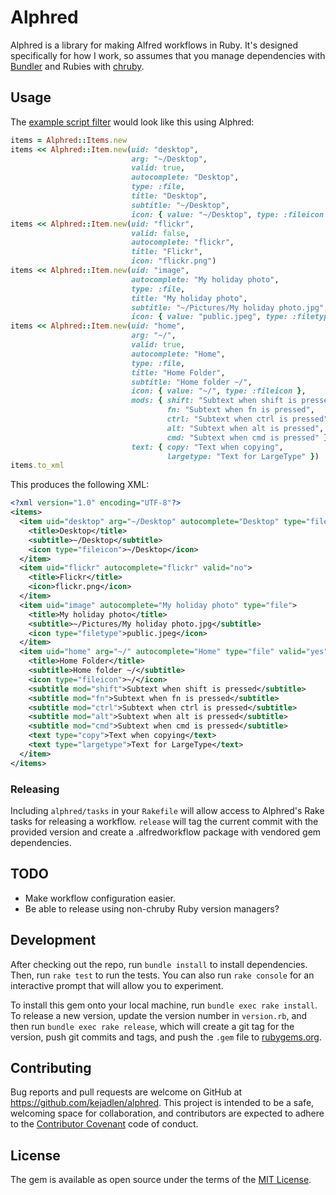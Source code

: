 # Alphred

Alphred is a library for making Alfred workflows in Ruby. It's designed
specifically for how I work, so assumes that you manage dependencies with
[Bundler][bundler] and Rubies with [chruby][chruby].

[bundler]: http://bundler.io/
[chruby]: https://github.com/postmodern/chruby

## Usage

The [example script filter][scriptfilter] would look like this using Alphred:

[scriptfilter]: https://www.alfredapp.com/help/workflows/inputs/script-filter/

``` ruby
items = Alphred::Items.new
items << Alphred::Item.new(uid: "desktop",
                           arg: "~/Desktop",
                           valid: true,
                           autocomplete: "Desktop",
                           type: :file,
                           title: "Desktop",
                           subtitle: "~/Desktop",
                           icon: { value: "~/Desktop", type: :fileicon })
items << Alphred::Item.new(uid: "flickr",
                           valid: false,
                           autocomplete: "flickr",
                           title: "Flickr",
                           icon: "flickr.png")
items << Alphred::Item.new(uid: "image",
                           autocomplete: "My holiday photo",
                           type: :file,
                           title: "My holiday photo",
                           subtitle: "~/Pictures/My holiday photo.jpg",
                           icon: { value: "public.jpeg", type: :filetype })
items << Alphred::Item.new(uid: "home",
                           arg: "~/",
                           valid: true,
                           autocomplete: "Home",
                           type: :file,
                           title: "Home Folder",
                           subtitle: "Home folder ~/",
                           icon: { value: "~/", type: :fileicon },
                           mods: { shift: "Subtext when shift is pressed",
                                   fn: "Subtext when fn is pressed",
                                   ctrl: "Subtext when ctrl is pressed",
                                   alt: "Subtext when alt is pressed",
                                   cmd: "Subtext when cmd is pressed" },
                           text: { copy: "Text when copying",
                                   largetype: "Text for LargeType" })
items.to_xml
```

This produces the following XML:

``` xml
<?xml version="1.0" encoding="UTF-8"?>
<items>
  <item uid="desktop" arg="~/Desktop" autocomplete="Desktop" type="file" valid="yes">
    <title>Desktop</title>
    <subtitle>~/Desktop</subtitle>
    <icon type="fileicon">~/Desktop</icon>
  </item>
  <item uid="flickr" autocomplete="flickr" valid="no">
    <title>Flickr</title>
    <icon>flickr.png</icon>
  </item>
  <item uid="image" autocomplete="My holiday photo" type="file">
    <title>My holiday photo</title>
    <subtitle>~/Pictures/My holiday photo.jpg</subtitle>
    <icon type="filetype">public.jpeg</icon>
  </item>
  <item uid="home" arg="~/" autocomplete="Home" type="file" valid="yes">
    <title>Home Folder</title>
    <subtitle>Home folder ~/</subtitle>
    <icon type="fileicon">~/</icon>
    <subtitle mod="shift">Subtext when shift is pressed</subtitle>
    <subtitle mod="fn">Subtext when fn is pressed</subtitle>
    <subtitle mod="ctrl">Subtext when ctrl is pressed</subtitle>
    <subtitle mod="alt">Subtext when alt is pressed</subtitle>
    <subtitle mod="cmd">Subtext when cmd is pressed</subtitle>
    <text type="copy">Text when copying</text>
    <text type="largetype">Text for LargeType</text>
  </item>
</items>
```

### Releasing

Including `alphred/tasks` in your `Rakefile` will allow access to Alphred's
Rake tasks for releasing a workflow. `release` will tag the current commit with
the provided version and create a .alfredworkflow package with vendored gem
dependencies.

## TODO

- Make workflow configuration easier.
- Be able to release using non-chruby Ruby version managers?

## Development

After checking out the repo, run `bundle install` to install dependencies.
Then, run `rake test` to run the tests. You can also run `rake console` for an
interactive prompt that will allow you to experiment.

To install this gem onto your local machine, run `bundle exec rake install`. To
release a new version, update the version number in `version.rb`, and then run
`bundle exec rake release`, which will create a git tag for the version, push
git commits and tags, and push the `.gem` file to
[rubygems.org](https://rubygems.org).

## Contributing

Bug reports and pull requests are welcome on GitHub at
https://github.com/kejadlen/alphred. This project is intended to be a safe,
welcoming space for collaboration, and contributors are expected to adhere to
the [Contributor Covenant](contributor-covenant.org) code of conduct.

## License

The gem is available as open source under the terms of the [MIT
License](http://opensource.org/licenses/MIT).

